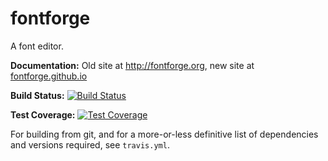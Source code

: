 fontforge
=========

A font editor.

**Documentation:** Old site at <http://fontforge.org>, new site at [fontforge.github.io](http://fontforge.github.io)

**Build Status:** [![Build Status](https://travis-ci.org/fontforge/fontforge.png)](https://travis-ci.org/fontforge/fontforge)

**Test Coverage:** [![Test Coverage](https://coveralls.io/repos/fontforge/fontforge/badge.png?branch=master)](https://coveralls.io/r/fontforge/fontforge?branch=master)

For building from git, and for a more-or-less definitive list of dependencies and versions required, see `travis.yml`.